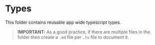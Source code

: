 # Types

This folder contains reusable app wide typescript types.

> **IMPORTANT:** As a good practice, if there are multiple files in the folder then create a ```.md``` file per ```.ts``` file to document it.

